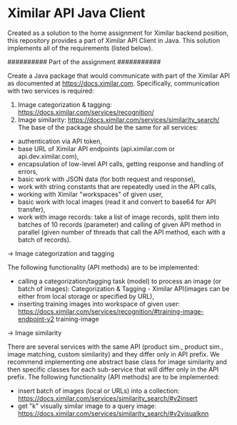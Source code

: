 # Ximilar API Java Client

Created as a solution to the home assignment for Ximilar backend position, this repository provides a part of Ximilar API Client in Java. This solution implements all of the requirements (listed below).

########## Part of the assignment ###########

Create a Java package that would communicate with part of the Ximilar API as documented at https://docs.ximilar.com.
Specifically, communication with two services is required:
1. Image categorization & tagging: https://docs.ximilar.com/services/recognition/
2. Image similarity: https://docs.ximilar.com/services/similarity_search/
The base of the package should be the same for all services:
* authentication via API token,
* base URL of Ximilar API endpoints (api.ximilar.com or api.dev.ximilar.com),
* encapsulation of low-level API calls, getting response and handling of errors,
* basic work with JSON data (for both request and response),
* work with string constants that are repeatedly used in the API calls,
* working with Ximilar "workspaces" of given user,
* basic work with local images (read it and convert to base64 for API transfer),
* work with image records: take a list of image records, split them into batches of 10 records (parameter) and calling of given API method in parallel (given number of threads that call the API method, each with a batch of records).

-> Image categorization and tagging

The following functionality (API methods) are to be implemented:
* calling a categorization/tagging task (model) to process an image (or batch of images): Categorization & Tagging - Ximilar API(images can be either from local storage or specified by URL),
* inserting training images into workspace of given user: https://docs.ximilar.com/services/recognition/#training-image-endpoint-v2 training-image

-> Image similarity

There are several services with the same API (product sim., product sim., image matching, custom similarity) and they differ only in API prefix. We recommend implementing one abstract base class for image similarity and then specific classes for each sub-service that will differ only in the API prefix.
The following functionality (API methods) are to be implemented:
* insert batch of images (local or URLs) into a collection: https://docs.ximilar.com/services/similarity_search/#v2insert
* get "k" visually similar image to a query image: https://docs.ximilar.com/services/similarity_search/#v2visualknn
